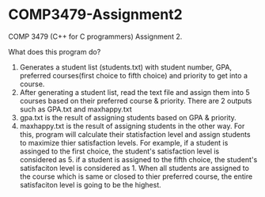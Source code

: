 # COMP3479-Assignment2
COMP 3479 (C++ for C programmers) Assignment 2.

What does this program do?

1. Generates a student list (students.txt) with student number, GPA, preferred courses(first choice to fifth choice) and priority to get into a course.
2. After generating a student list, read the text file and assign them into 5 courses based on their preferred course & priority. There are 2 outputs such as GPA.txt and maxhappy.txt
3. gpa.txt is the result of assigning students based on GPA & priority.
4. maxhappy.txt is the result of assigning students in the other way.
   For this, program will calculate their statisfaction level and assign students to maximize thier satisfaction levels. 
   For example, if a student is assinged to the first choice, the student's satisfaction level is considered as 5.
                if a student is assigned to the fifth choice, the student's satisfaciton level is considered as 1.
   When all students are assigned to the course which is same or closed to thier preferred course, the entire satisfaciton level is going to be the highest.
